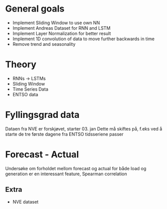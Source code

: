 # General goals

* Implement Sliding Window to use own NN
* Implement Andreas Dataset for RNN and LSTM
* Implement Layer Normalization for better result
* Implement 1D convolution of data to move further backwards in time
* Remove trend and seasonality

# Theory

* RNNs -> LSTMs
* Sliding Window
* Time Series Data
* ENTSO data

# Fyllingsgrad data
Dataen fra NVE er forskjøvet, starter 03. jan
Dette må skiftes på, f.eks ved å starte de tre første dagene fra ENTSO tidsseriene passer

# Forecast - Actual
Undersøke om forholdet mellom forecast og actual for både load og generation er en interessant feature, 
Spearman correlation

## Extra

* NVE dataset